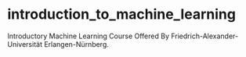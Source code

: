 # introduction_to_machine_learning
Introductory Machine Learning Course Offered By Friedrich-Alexander-Universität Erlangen-Nürnberg.
